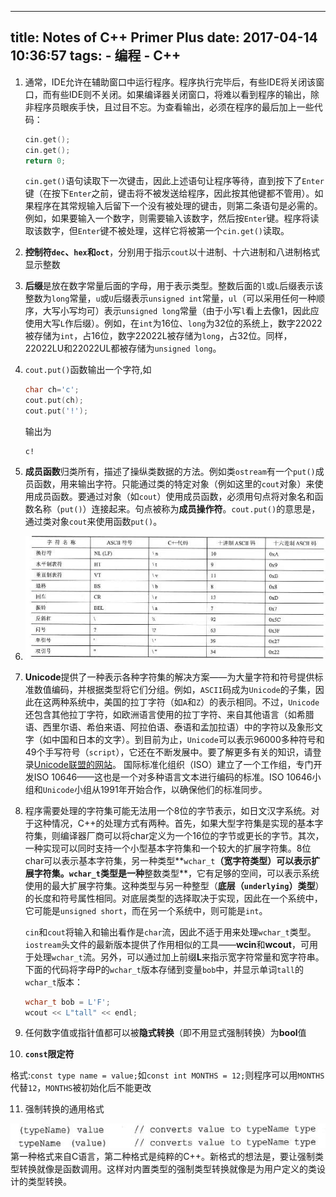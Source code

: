 
---
title: Notes of C++ Primer Plus
date: 2017-04-14 10:36:57
tags:
    - 编程
    - C++
---
1. 通常，IDE允许在辅助窗口中运行程序。程序执行完毕后，有些IDE将关闭该窗口，而有些IDE则不关闭。如果编译器关闭窗口，将难以看到程序的输出，除非程序员眼疾手快，且过目不忘。为查看输出，必须在程序的最后加上一些代码：

   ```C++
   cin.get();
   cin.get();
   return 0;
   ```

   `cin.get()`语句读取下一次键击，因此上述语句让程序等待，直到按下了`Enter`键（在按下`Enter`之前，键击将不被发送给程序，因此按其他键都不管用）。如果程序在其常规输入后留下一个没有被处理的键击，则第二条语句是必需的。例如，如果要输入一个数字，则需要输入该数字，然后按`Enter`键。程序将读取该数字，但`Enter`键不被处理，这样它将被第一个`cin.get()`读取。

2. **控制符`dec`、`hex`**和**`oct`**，分别用于指示`cout`以十进制、十六进制和八进制格式显示整数

3. **后缀**是放在数字常量后面的字母，用于表示类型。整数后面的`l`或`L`后缀表示该整数为`long`常量，`u`或`U`后缀表示`unsigned int`常量，`ul`（可以采用任何一种顺序，大写小写均可）表示`unsigned long`常量（由于小写`l`看上去像1，因此应使用大写`L`作后缀）。例如，在`int`为16位、`long`为32位的系统上，数字22022被存储为`int`，占16位，数字22022L被存储为`long`，占32位。同样，22022LU和22022UL都被存储为`unsigned long`。

4. `cout.put()`函数输出一个字符,如

   ```c++
   char ch='c';
   cout.put(ch);
   cout.put('!');
   ```

   输出为

   ```
   c!
   ```

5. **成员函数**归类所有，描述了操纵类数据的方法。例如类`ostream`有一个`put()`成员函数，用来输出字符。只能通过类的特定对象（例如这里的`cout`对象）来使用成员函数。要通过对象（如`cout`）使用成员函数，必须用句点将对象名和函数名称（`put()`）连接起来。句点被称为**成员操作符**。`cout.put()`的意思是，通过类对象`cout`来使用函数`put()`。

6. ![C++转义字符](https://github.com/avvount/Picture-Bed/raw/master/C++%E8%BD%AC%E4%B9%89%E5%AD%97%E7%AC%A6.png)

7. **Unicode**提供了一种表示各种字符集的解决方案——为大量字符和符号提供标准数值编码，并根据类型将它们分组。例如，`ASCII`码成为`Unicode`的子集，因此在这两种系统中，美国的拉丁字符（如`A`和`Z`）的表示相同。不过，`Unicode`还包含其他拉丁字符，如欧洲语言使用的拉丁字符、来自其他语言（如希腊语、西里尔语、希伯来语、阿拉伯语、泰语和孟加拉语）中的字符以及象形文字（如中国和日本的文字）。到目前为止，`Unicode`可以表示96000多种符号和49个手写符号（`script`），它还在不断发展中。要了解更多有关的知识，请登录[Unicode联盟的网站](http://www.unicode.org)。 国际标准化组织（ISO）建立了一个工作组，专门开发ISO 10646——这也是一个对多种语言文本进行编码的标准。ISO 10646小组和`Unicode`小组从1991年开始合作，以确保他们的标准同步。

8. 程序需要处理的字符集可能无法用一个8位的字节表示，如日文汉字系统。对于这种情况，C++的处理方式有两种。首先，如果大型字符集是实现的基本字符集，则编译器厂商可以将char定义为一个16位的字节或更长的字节。其次，一种实现可以同时支持一个小型基本字符集和一个较大的扩展字符集。8位char可以表示基本字符集，另一种类型**`wchar_t`**（**宽字符类型**）可以表示扩展字符集。`wchar_t`类型是一种**整数类型**，它有足够的空间，可以表示系统使用的最大扩展字符集。这种类型与另一种整型（**底层（`underlying`）类型**）的长度和符号属性相同。对底层类型的选择取决于实现，因此在一个系统中，它可能是`unsigned short`，而在另一个系统中，则可能是`int`。

   `cin`和`cout`将输入和输出看作是`char`流，因此不适于用来处理`wchar_t`类型。`iostream`头文件的最新版本提供了作用相似的工具——**wcin**和**wcout**，可用于处理`wchar_t`流。另外，可以通过加上前缀**L**来指示宽字符常量和宽字符串。下面的代码将字母P的`wchar_t`版本存储到变量`bob`中，并显示单词`tall`的`wchar_t`版本：

   ```C++
   wchar_t bob = L'F';
   wcout << L"tall" << endl;
   ```

9. 任何数字值或指针值都可以被**隐式转换**（即不用显式强制转换）为**bool**值

10. **`const`限定符**

 格式:`const type name = value;`如`const int MONTHS = 12;`则程序可以用`MONTHS`代替`12`，`MONTHS`被初始化后不能更改

11. 强制转换的通用格式

   ![强制类型转换](https://github.com/avvount/Picture-Bed/raw/master/%E5%BC%BA%E5%88%B6%E7%B1%BB%E5%9E%8B%E8%BD%AC%E6%8D%A2.png)  
   第一种格式来自C语言，第二种格式是纯粹的C++。新格式的想法是，要让强制类型转换就像是函数调用。这样对内置类型的强制类型转换就像是为用户定义的类设计的类型转换。


